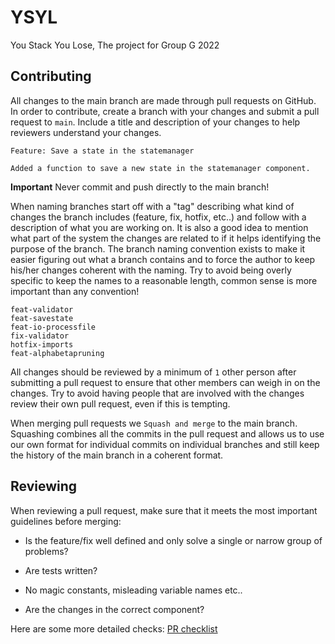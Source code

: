 # YSYL

You Stack You Lose, The project for Group G 2022

## Contributing

All changes to the main branch are made through pull requests on GitHub. In
order to contribute, create a branch with your changes and submit a pull request
to `main`. Include a title and description of your changes to help reviewers
understand your changes. 

```
Feature: Save a state in the statemanager

Added a function to save a new state in the statemanager component. 
```

**Important** Never commit and push directly to the main branch!

When naming branches start off with a "tag" describing what kind of changes the
branch includes (feature, fix, hotfix, etc..) and follow with a
description of what you are working on. It is also a good idea to mention what
part of the system the changes are related to if it helps identifying the purpose
of the branch. The branch naming convention exists to make it easier figuring
out what a branch contains and to force the author to keep his/her changes
coherent with the naming. Try to avoid being overly specific to keep the names
to a reasonable length, common sense is more important than any convention!

```
feat-validator
feat-savestate
feat-io-processfile
fix-validator
hotfix-imports
feat-alphabetapruning

```

All changes should be reviewed by a minimum of `1` other person after submitting
a pull request to ensure that other members can weigh in on the changes. Try to
avoid having people that are involved with the changes review their own pull
request, even if this is tempting.

When merging pull requests we `Squash and merge` to the main branch. Squashing
combines all the commits in the pull request and allows us to use our own format
for individual commits on individual branches and still keep the history of the
main branch in a coherent format.

## Reviewing
When reviewing a pull request, make sure that it meets the most important
guidelines before merging:

- Is the feature/fix well defined and only solve a single or narrow group of
problems?

- Are tests written?

- No magic constants, misleading variable names etc..

- Are the changes in the correct component?

Here are some more detailed checks: 
[PR checklist](https://devchecklists.com/pull-requests-checklist/)

